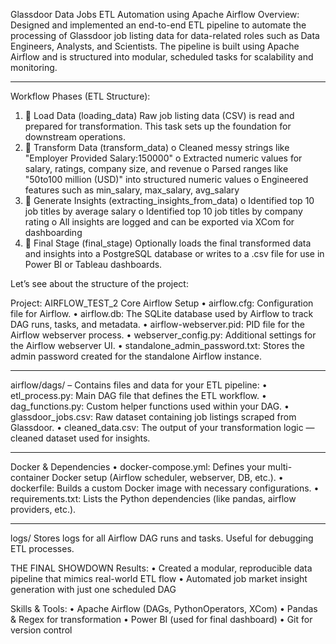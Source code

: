 Glassdoor Data Jobs ETL Automation using Apache Airflow
Overview:
Designed and implemented an end-to-end ETL pipeline to automate the processing of Glassdoor job listing data for data-related roles such as Data Engineers, Analysts, and Scientists. The pipeline is built using Apache Airflow and is structured into modular, scheduled tasks for scalability and monitoring.
________________________________________
 Workflow Phases (ETL Structure):
1.	🔹 Load Data (loading_data)
Raw job listing data (CSV) is read and prepared for transformation. This task sets up the foundation for downstream operations.
2.	🔹 Transform Data (transform_data)
o	Cleaned messy strings like "Employer Provided Salary:150000"
o	Extracted numeric values for salary, ratings, company size, and revenue
o	Parsed ranges like "50to100 million (USD)" into structured numeric values
o	Engineered features such as min_salary, max_salary, avg_salary
3.	🔹 Generate Insights (extracting_insights_from_data)
o	Identified top 10 job titles by average salary
o	Identified top 10 job titles by company rating
o	All insights are logged and can be exported via XCom for dashboarding
4.	🔹 Final Stage (final_stage)
Optionally loads the final transformed data and insights into a PostgreSQL database or writes to a .csv file for use in Power BI or Tableau dashboards.



Let’s see about the structure of the project:
 

Project: AIRFLOW_TEST_2
Core Airflow Setup
•	airflow.cfg: Configuration file for Airflow.
•	airflow.db: The SQLite database used by Airflow to track DAG runs, tasks, and metadata.
•	airflow-webserver.pid: PID file for the Airflow webserver process.
•	webserver_config.py: Additional settings for the Airflow webserver UI.
•	standalone_admin_password.txt: Stores the admin password created for the standalone Airflow instance.
________________________________________
airflow/dags/ – 
Contains files and data for your ETL pipeline:
•	etl_process.py: Main DAG file that defines the ETL workflow.
•	dag_functions.py: Custom helper functions used within your DAG.
•	glassdoor_jobs.csv: Raw dataset containing job listings scraped from Glassdoor.
•	cleaned_data.csv: The output of your transformation logic — cleaned dataset used for insights.
________________________________________
Docker & Dependencies
•	docker-compose.yml: Defines your multi-container Docker setup (Airflow scheduler, webserver, DB, etc.).
•	dockerfile: Builds a custom Docker image with necessary configurations.
•	requirements.txt: Lists the Python dependencies (like pandas, airflow providers, etc.).
________________________________________
 logs/
Stores logs for all Airflow DAG runs and tasks. Useful for debugging ETL processes.


THE FINAL SHOWDOWN
Results:
•	Created a modular, reproducible data pipeline that mimics real-world ETL flow
•	Automated job market insight generation with just one scheduled DAG

Skills & Tools:
•	Apache Airflow (DAGs, PythonOperators, XCom)
•	Pandas & Regex for transformation
•	Power BI (used for final dashboard)
•	Git for version control


